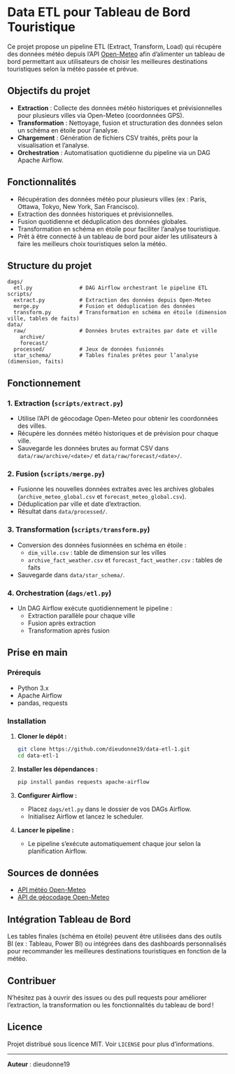 # Data ETL pour Tableau de Bord Touristique

Ce projet propose un pipeline ETL (Extract, Transform, Load) qui récupère des données météo depuis l’API [Open-Meteo](https://open-meteo.com/) afin d’alimenter un tableau de bord permettant aux utilisateurs de choisir les meilleures destinations touristiques selon la météo passée et prévue.

## Objectifs du projet

- **Extraction** : Collecte des données météo historiques et prévisionnelles pour plusieurs villes via Open-Meteo (coordonnées GPS).
- **Transformation** : Nettoyage, fusion et structuration des données selon un schéma en étoile pour l’analyse.
- **Chargement** : Génération de fichiers CSV traités, prêts pour la visualisation et l’analyse.
- **Orchestration** : Automatisation quotidienne du pipeline via un DAG Apache Airflow.

## Fonctionnalités

- Récupération des données météo pour plusieurs villes (ex : Paris, Ottawa, Tokyo, New York, San Francisco).
- Extraction des données historiques et prévisionnelles.
- Fusion quotidienne et déduplication des données globales.
- Transformation en schéma en étoile pour faciliter l’analyse touristique.
- Prêt à être connecté à un tableau de bord pour aider les utilisateurs à faire les meilleurs choix touristiques selon la météo.

## Structure du projet

```
dags/
  etl.py               # DAG Airflow orchestrant le pipeline ETL
scripts/
  extract.py           # Extraction des données depuis Open-Meteo
  merge.py             # Fusion et déduplication des données
  transform.py         # Transformation en schéma en étoile (dimension ville, tables de faits)
data/
  raw/                 # Données brutes extraites par date et ville
    archive/
    forecast/
  processed/           # Jeux de données fusionnés
  star_schema/         # Tables finales prêtes pour l’analyse (dimension, faits)
```

## Fonctionnement

### 1. Extraction (`scripts/extract.py`)
- Utilise l’API de géocodage Open-Meteo pour obtenir les coordonnées des villes.
- Récupère les données météo historiques et de prévision pour chaque ville.
- Sauvegarde les données brutes au format CSV dans `data/raw/archive/<date>/` et `data/raw/forecast/<date>/`.

### 2. Fusion (`scripts/merge.py`)
- Fusionne les nouvelles données extraites avec les archives globales (`archive_meteo_global.csv` et `forecast_meteo_global.csv`).
- Déduplication par ville et date d’extraction.
- Résultat dans `data/processed/`.

### 3. Transformation (`scripts/transform.py`)
- Conversion des données fusionnées en schéma en étoile :
  - `dim_ville.csv` : table de dimension sur les villes
  - `archive_fact_weather.csv` et `forecast_fact_weather.csv` : tables de faits
- Sauvegarde dans `data/star_schema/`.

### 4. Orchestration (`dags/etl.py`)
- Un DAG Airflow exécute quotidiennement le pipeline :
  - Extraction parallèle pour chaque ville
  - Fusion après extraction
  - Transformation après fusion

## Prise en main

### Prérequis

- Python 3.x
- Apache Airflow
- pandas, requests

### Installation

1. **Cloner le dépôt :**
   ```bash
   git clone https://github.com/dieudonne19/data-etl-1.git
   cd data-etl-1
   ```

2. **Installer les dépendances :**
   ```bash
   pip install pandas requests apache-airflow
   ```

3. **Configurer Airflow :**
   - Placez `dags/etl.py` dans le dossier de vos DAGs Airflow.
   - Initialisez Airflow et lancez le scheduler.

4. **Lancer le pipeline :**
   - Le pipeline s’exécute automatiquement chaque jour selon la planification Airflow.

## Sources de données

- [API météo Open-Meteo](https://open-meteo.com/)
- [API de géocodage Open-Meteo](https://open-meteo.com/en/docs/geocoding-api)

## Intégration Tableau de Bord

Les tables finales (schéma en étoile) peuvent être utilisées dans des outils BI (ex : Tableau, Power BI) ou intégrées dans des dashboards personnalisés pour recommander les meilleures destinations touristiques en fonction de la météo.

## Contribuer

N’hésitez pas à ouvrir des issues ou des pull requests pour améliorer l’extraction, la transformation ou les fonctionnalités du tableau de bord !

## Licence

Projet distribué sous licence MIT. Voir `LICENSE` pour plus d’informations.

---

**Auteur** : dieudonne19
